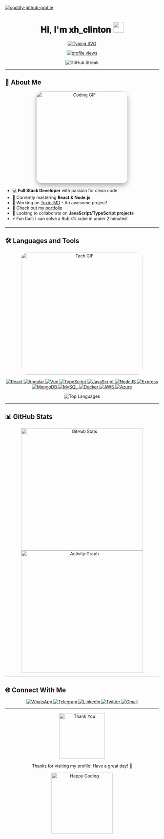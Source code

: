 [![spotify-github-profile](https://spotify-github-profile.kittinanx.com/api/view?uid=31rimfksjcwzpagkjkhhw2vcpj4u&cover_image=true&theme=default&show_offline=false&background_color=121212&interchange=false)](https://github.com/kittinan/spotify-github-profile)

<h1 align="center"><b>𝐇𝐢, 𝐈'𝐦 𝐱𝐡_𝐜𝐥𝐢𝐧𝐭𝐨𝐧</b> <img src="https://media.giphy.com/media/hvRJCLFzcasrR4ia7z/giphy.gif" width="35"></h1>

<p align="center">
  <a href="https://github.com/DenverCoder1/readme-typing-svg">
    <img src="https://readme-typing-svg.herokuapp.com?font=Time+New+Roman&color=cyan&size=25&center=true&vCenter=true&width=600&height=100&lines=How+Are+You+:)..&hearts;++;IT+Student,;My+Hobby+Is+Coding,;Active+Learner/Researcher,;Love+to+learn+new+things..<3" alt="Typing SVG" />
  </a>
</p>

<p align="center">
  <a href="https://github.com/xhclintohn">
    <img src="https://komarev.com/ghpvc/?username=xhclintohn&label=Profile%20views&color=0e75b6&style=flat" alt="profile views"/>
  </a>
</p>

<div align="center">
  <img src="https://github-readme-streak-stats.herokuapp.com/?user=xhclintohn&theme=dark&hide_border=true&background=0D1117&stroke=53b14f&ring=53b14f&fire=53b14f&currStreakLabel=53b14f" alt="GitHub Streak" />
</div>

---

## 🚀 About Me

<div align="center">
  <img src="https://media.giphy.com/media/L1R1tvI9svkIWwpVYr/giphy.gif" width="300" alt="Coding GIF" style="border-radius: 20px; box-shadow: 0 8px 16px rgba(0,0,0,0.3);"/>
</div>

- 💻 **Full Stack Developer** with passion for clean code
- 🌱 Currently mastering **React & Node.js**
- 💫 Working on [Toxic-MD](https://github.com/xhclintohn/Toxic-MD) - An awesome project!
- 📄 Check out my [portfolio](https://github.com/xhclintohn?tab=repositories)
- 👯 Looking to collaborate on **JavaScript/TypeScript projects**
- ⚡ Fun fact: I can solve a Rubik's cube in under 2 minutes!

---

## 🛠️ Languages and Tools

<div align="center">
  <img src="https://media.giphy.com/media/coxQHKASG60HrHtvkt/giphy.gif" width="400" alt="Tech GIF" style="border-radius: 20px;"/>
</div>

<p align="center">
  <!-- Frontend -->
  <a href="https://reactjs.org/" target="_blank"> 
    <img src="https://img.shields.io/badge/React-20232A?style=for-the-badge&logo=react&logoColor=61DAFB" alt="React"/>
  </a>
  <a href="https://angular.io" target="_blank"> 
    <img src="https://img.shields.io/badge/Angular-DD0031?style=for-the-badge&logo=angular&logoColor=white" alt="Angular"/>
  </a>
  <a href="https://vuejs.org/" target="_blank"> 
    <img src="https://img.shields.io/badge/Vue.js-35495E?style=for-the-badge&logo=vue.js&logoColor=4FC08D" alt="Vue"/>
  </a>
  <a href="https://www.typescriptlang.org/" target="_blank"> 
    <img src="https://img.shields.io/badge/TypeScript-007ACC?style=for-the-badge&logo=typescript&logoColor=white" alt="TypeScript"/>
  </a>
  <a href="https:// developer.mozilla.org/en-US/docs/Web/JavaScript" target="_blank"> 
    <img src="https://img.shields.io/badge/JavaScript-F7DF1E?style=for-the-badge&logo=javascript&logoColor=black" alt="JavaScript"/>
  </a>
  
  <!-- Backend -->
  <a href="https://nodejs.org" target="_blank"> 
    <img src="https://img.shields.io/badge/Node.js-339933?style=for-the-badge&logo=nodedotjs&logoColor=white" alt="NodeJS"/>
  </a>
  <a href="https://expressjs.com" target="_blank"> 
    <img src="https://img.shields.io/badge/Express.js-000000?style=for-the-badge&logo=express&logoColor=white" alt="Express"/>
  </a>
  <a href="https://www.mongodb.com/" target="_blank"> 
    <img src="https://img.shields.io/badge/MongoDB-4EA94B?style=for-the-badge&logo=mongodb&logoColor=white" alt="MongoDB"/>
  </a>
  <a href="https://www.mysql.com/" target="_blank"> 
    <img src="https://img.shields.io/badge/MySQL-005C84?style=for-the-badge&logo=mysql&logoColor=white" alt="MySQL"/>
  </a>
  
  <!-- DevOps -->
  <a href="https://www.docker.com/" target="_blank"> 
    <img src="https://img.shields.io/badge/Docker-2CA5E0?style=for-the-badge&logo=docker&logoColor=white" alt="Docker"/>
  </a>
  <a href="https://aws.amazon.com" target="_blank"> 
    <img src="https://img.shields.io/badge/Amazon_AWS-FF9900?style=for-the-badge&logo=amazonaws&logoColor=white" alt="AWS"/>
  </a>
  <a href="https://azure.microsoft.com/" target="_blank"> 
    <img src="https://img.shields.io/badge/Microsoft_Azure-0089D6?style=for-the-badge&logo=microsoft-azure&logoColor=white" alt="Azure"/>
  </a>
</p>

<div align="center">
  <img src="https://github-readme-stats.vercel.app/api/top-langs/?username=xhclintohn&layout=compact&theme=dark&hide_border=true&bg_color=0D1117&title_color=53b14f&text_color=FFF" alt="Top Languages" />
</div>

---

## 📊 GitHub Stats

<div align="center">
  <img src="https://github-readme-stats.vercel.app/api?username=xhclintohn&show_icons=true&theme=dark&hide_border=true&bg_color=0D1117&title_color=53b14f&icon_color=53b14f&text_color=FFF" alt="GitHub Stats" width="400"/>
  <img src="https://github-readme-activity-graph.vercel.app/graph?username=xhclintohn&theme=react-dark&bg_color=0D1117&hide_border=true&color=53b14f&line=53b14f&point=FFFFFF" alt="Activity Graph" width="400"/>
</div>

---

## 🌐 Connect With Me

<p align="center">
  <a href="https://wa.me/254735342808" target="_blank">
    <img src="https://img.shields.io/badge/WhatsApp-25D366?style=for-the-badge&logo=whatsapp&logoColor=white" alt="WhatsApp"/>
  </a>
  <a href="https://t.me/xhclinv" target="_blank">
    <img src="https://img.shields.io/badge/Telegram-2CA5E0?style=for-the-badge&logo=telegram&logoColor=white" alt="Telegram"/>
  </a>
  <a href="https://www.linkedin.com/in/m-xh_clinton-6839552a2/" target="_blank">
    <img src="https://img.shields.io/badge/LinkedIn-0077B5?style=for-the-badge&logo=linkedin&logoColor=white" alt="LinkedIn"/>
  </a>
  <a href="https://twitter.com/xh_clinton" target="_blank">
    <img src="https://img.shields.io/badge/Twitter-1DA1F2?style=for-the-badge&logo=twitter&logoColor=white" alt ="Twitter"/>
  </a>
  <a href="mailto:xhclinton@gmail.com" target="_blank">
    <img src="https://img.shields.io/badge/Gmail-D14836?style=for-the-badge&logo=gmail&logoColor=white" alt="Gmail"/>
  </a>
</p>

---

<div align="center">
  <img src="https://media.giphy.com/media/ZCN6F3FAkwsyOGU2RS/giphy.gif" width="150" alt="Thank You"/>
  <p>Thanks for visiting my profile! Have a great day! 🙂</p>
</div>

<div align="center">
  <img src="https://media.giphy.com/media/3o7aD2sa1g0g1g1g1G/giphy.gif" width="200" alt="Happy Coding"/>
</div>